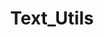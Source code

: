 ---
title: Text_Utils
description: This is bassically a web page that converts your text to uppercase,lower case,remove extra spaces,reverse your entered text,copy the text clear text.
link: https://github.com/HarshProj/TextUtils.git and https://harshproj.github.io/TextUtils/
tech stack:
  - React js
  - CSS
  - Java script
github profile link: https://github.com/HarshProj
---